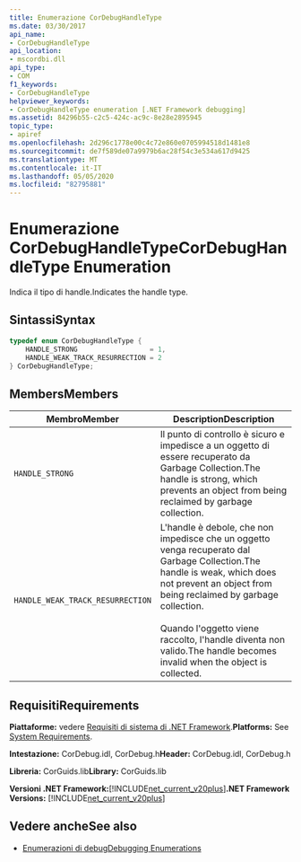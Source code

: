 ```yaml
---
title: Enumerazione CorDebugHandleType
ms.date: 03/30/2017
api_name:
- CorDebugHandleType
api_location:
- mscordbi.dll
api_type:
- COM
f1_keywords:
- CorDebugHandleType
helpviewer_keywords:
- CorDebugHandleType enumeration [.NET Framework debugging]
ms.assetid: 84296b55-c2c5-424c-ac9c-8e28e2895945
topic_type:
- apiref
ms.openlocfilehash: 2d296c1778e00c4c72e860e0705994518d1481e8
ms.sourcegitcommit: de7f589de07a9979b6ac28f54c3e534a617d9425
ms.translationtype: MT
ms.contentlocale: it-IT
ms.lasthandoff: 05/05/2020
ms.locfileid: "82795881"
---
```

# <a name="cordebughandletype-enumeration"></a><span data-ttu-id="ce015-102">Enumerazione CorDebugHandleType</span><span class="sxs-lookup"><span data-stu-id="ce015-102">CorDebugHandleType Enumeration</span></span>
<span data-ttu-id="ce015-103">Indica il tipo di handle.</span><span class="sxs-lookup"><span data-stu-id="ce015-103">Indicates the handle type.</span></span>  
  
## <a name="syntax"></a><span data-ttu-id="ce015-104">Sintassi</span><span class="sxs-lookup"><span data-stu-id="ce015-104">Syntax</span></span>  
  
```cpp  
typedef enum CorDebugHandleType {  
    HANDLE_STRONG                  = 1,  
    HANDLE_WEAK_TRACK_RESURRECTION = 2  
} CorDebugHandleType;  
```  
  
## <a name="members"></a><span data-ttu-id="ce015-105">Members</span><span class="sxs-lookup"><span data-stu-id="ce015-105">Members</span></span>  
  
|<span data-ttu-id="ce015-106">Membro</span><span class="sxs-lookup"><span data-stu-id="ce015-106">Member</span></span>|<span data-ttu-id="ce015-107">Description</span><span class="sxs-lookup"><span data-stu-id="ce015-107">Description</span></span>|  
|------------|-----------------|  
|`HANDLE_STRONG`|<span data-ttu-id="ce015-108">Il punto di controllo è sicuro e impedisce a un oggetto di essere recuperato da Garbage Collection.</span><span class="sxs-lookup"><span data-stu-id="ce015-108">The handle is strong, which prevents an object from being reclaimed by garbage collection.</span></span>|  
|`HANDLE_WEAK_TRACK_RESURRECTION`|<span data-ttu-id="ce015-109">L'handle è debole, che non impedisce che un oggetto venga recuperato dal Garbage Collection.</span><span class="sxs-lookup"><span data-stu-id="ce015-109">The handle is weak, which does not prevent an object from being reclaimed by garbage collection.</span></span><br /><br /> <span data-ttu-id="ce015-110">Quando l'oggetto viene raccolto, l'handle diventa non valido.</span><span class="sxs-lookup"><span data-stu-id="ce015-110">The handle becomes invalid when the object is collected.</span></span>|  
  
## <a name="requirements"></a><span data-ttu-id="ce015-111">Requisiti</span><span class="sxs-lookup"><span data-stu-id="ce015-111">Requirements</span></span>  
 <span data-ttu-id="ce015-112">**Piattaforme:** vedere [Requisiti di sistema di .NET Framework](../../get-started/system-requirements.md).</span><span class="sxs-lookup"><span data-stu-id="ce015-112">**Platforms:** See [System Requirements](../../get-started/system-requirements.md).</span></span>  
  
 <span data-ttu-id="ce015-113">**Intestazione:** CorDebug.idl, CorDebug.h</span><span class="sxs-lookup"><span data-stu-id="ce015-113">**Header:** CorDebug.idl, CorDebug.h</span></span>  
  
 <span data-ttu-id="ce015-114">**Libreria:** CorGuids.lib</span><span class="sxs-lookup"><span data-stu-id="ce015-114">**Library:** CorGuids.lib</span></span>  
  
 <span data-ttu-id="ce015-115">**Versioni .NET Framework:**[!INCLUDE[net_current_v20plus](../../../../includes/net-current-v20plus-md.md)]</span><span class="sxs-lookup"><span data-stu-id="ce015-115">**.NET Framework Versions:** [!INCLUDE[net_current_v20plus](../../../../includes/net-current-v20plus-md.md)]</span></span>  
  
## <a name="see-also"></a><span data-ttu-id="ce015-116">Vedere anche</span><span class="sxs-lookup"><span data-stu-id="ce015-116">See also</span></span>

- [<span data-ttu-id="ce015-117">Enumerazioni di debug</span><span class="sxs-lookup"><span data-stu-id="ce015-117">Debugging Enumerations</span></span>](debugging-enumerations.md)
